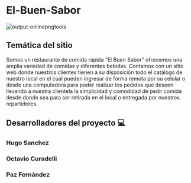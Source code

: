 # El-Buen-Sabor
![output-onlinepngtools](https://user-images.githubusercontent.com/102691301/226716343-ecedb125-0d4c-44df-870b-b6d90a5aa76e.png)
## Temática del sitio
Somos un restaurante de comida rápida “El Buen Sabor” ofrecemos una amplia variedad de comidas y diferentes bebidas. Contamos con un sitio web donde nuestros clientes tienen a su disposición todo el catálogo de nuestro local en el cual pueden ingresar de forma remota por su celular o desde una computadora para poder realizar los pedidos que deseen llevando a nuestra clientela la simplicidad y comodidad de pedir comida desde donde sea para ser retirada en el local o entregada por nuestros repartidores.

## Desarrolladores del proyecto 💻
### **Hugo Sanchez**
### **Octavio Curadelli**
### **Paz Fernández**
